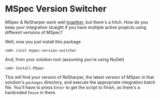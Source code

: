 # MSpec Version Switcher
MSpec & ReSharper work well [together][1], but there's a hitch. How do you keep your integration straight if you have multiple active projects using different versions of MSpec?

Well, now you just install this package

    cmd> cinst mspec-version-switcher
    
And, from your solution root (assuming you're using NuGet)

    cmd> Install-MSpec

This will find your version of ReSharper, the latest version of MSpec in that solution's `packages` directory, and execute the appropriate integration batch file. You'll have to press `Enter` to get the script to finish, as there's a hardcoded `Pause` in there.

 [1]: https://github.com/machine/machine.specifications#resharper